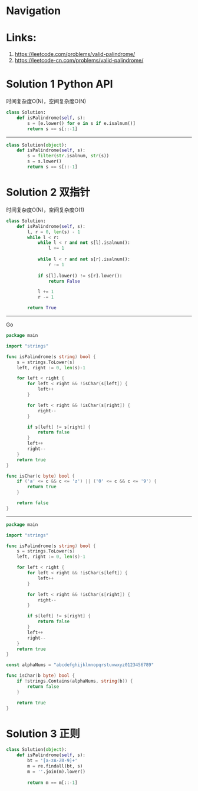 # Navigation

# Links:
1. https://leetcode.com/problems/valid-palindrome/
2. https://leetcode-cn.com/problems/valid-palindrome/


# Solution 1 Python API 
时间复杂度O(N)，空间复杂度O(N)
```python
class Solution:
    def isPalindrome(self, s):
        s = [e.lower() for e in s if e.isalnum()]
        return s == s[::-1]
```
---
```python
class Solution(object):
    def isPalindrome(self, s):
        s = filter(str.isalnum, str(s))
        s = s.lower()
        return s == s[::-1]
```

# Solution 2 双指针
时间复杂度O(N)，空间复杂度O(1)
```python
class Solution:
    def isPalindrome(self, s):
        l, r = 0, len(s) - 1
        while l < r:
            while l < r and not s[l].isalnum():
                l += 1
            
            while l < r and not s[r].isalnum():
                r -= 1
            
            if s[l].lower() != s[r].lower():
                return False

            l += 1
            r -= 1

        return True
```
---
Go
```go
package main

import "strings"

func isPalindrome(s string) bool {
	s = strings.ToLower(s)
	left, right := 0, len(s)-1

	for left < right {
		for left < right && !isChar(s[left]) {
			left++
		}

		for left < right && !isChar(s[right]) {
			right--
		}

		if s[left] != s[right] {
			return false
		}
		left++
		right--
	}
	return true
}

func isChar(c byte) bool {
	if ('a' <= c && c <= 'z') || ('0' <= c && c <= '9') {
		return true
	}

	return false
}

```
---
```go
package main

import "strings"

func isPalindrome(s string) bool {
	s = strings.ToLower(s)
	left, right := 0, len(s)-1

	for left < right {
		for left < right && !isChar(s[left]) {
			left++
		}

		for left < right && !isChar(s[right]) {
			right--
		}

		if s[left] != s[right] {
			return false
		}
		left++
		right--
	}
	return true
}

const alphaNums = "abcdefghijklmnopqrstuvwxyz0123456789"

func isChar(b byte) bool {
	if !strings.Contains(alphaNums, string(b)) {
		return false
	}

	return true
}

```

# Solution 3 正则
```python
class Solution(object):
    def isPalindrome(self, s):
        bt = '[a-zA-Z0-9]+'
        m = re.findall(bt, s)
        m = ''.join(m).lower()
        
        return m == m[::-1]
```